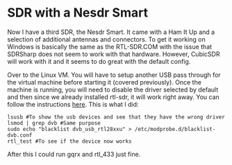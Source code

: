 # SDR with a Nesdr Smart
Now I have a third SDR, the Nesdr Smart. It came with a Ham It Up and a selection of additional antennas and connectors. To get it working on Windows is basically the same as the RTL-SDR.COM with the issue that SDRSharp does not seem to work with that hardware. However, CubicSDR will work with it and it seems to do great with the default config.

Over to the Linux VM. You will have to setup another USB pass through for the virtual machine before starting it (covered previously). Once the machine is running, you will need to disable the driver selected by default and then since we already installed rtl-sdr, it will work right away. You can follow the instructions [here](https://www.nooelec.com/store/downloads/dl/file/id/72/product/294/nesdr_installation_manual_for_ubuntu.pdf). This is what I did:
```
lsusb #To show the usb devices and see that they have the wrong driver
lsmod | grep dvb #Same purpose
sudo echo "blacklist dvb_usb_rtl28xxu" > /etc/modprobe.d/blacklist-dvb.conf
rtl_test #To see if the device now works
```
After this I could run gqrx and rtl_433 just fine.

